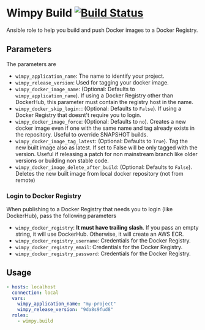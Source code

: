 # Wimpy Build [![Build Status](https://travis-ci.org/wimpy/wimpy.build.svg?branch=master)](https://travis-ci.org/wimpy/wimpy.build)
Ansible role to help you build and push Docker images to a Docker Registry. 

## Parameters
The parameters are

  - `wimpy_application_name`: The name to identify your project.
  - `wimpy_release_version`: Used for tagging your docker image.
  - `wimpy_docker_image_name`: (Optional: Defaults to `wimpy_application_name`). If using a Docker Registry other than DockerHub, this parameter must contain the registry host in the name.
  - `wimpy_docker_skip_login:`: (Optional: Defaults to `False`). If using a Docker Registry that doesnt't require you to login.
  - `wimpy_docker_image_force`: (Optional: Defaults to `no`). Creates a new docker image even if one with the same name and tag already exists in the repository. Useful to override SNAPSHOT builds.
  - `wimpy_docker_image_tag_latest`: (Optional: Defaults to `True`). Tag the new built image also as latest. If set to False will be only tagged with the version. Useful if releasing a patch for non mainstream branch like older versions or building non stable code.
  - `wimpy_docker_image_delete_after_build`: (Optional: Defaults to `False`). Deletes the new built image from local docker repository (not from remote)

### Login to Docker Registry
When publishing to a Docker Registry that needs you to login (like DockerHub), pass the following parameters

  - `wimpy_docker_registry`: **It must have trailing slash**. If you pass an empty string, it will use DockerHub. Otherwise, it will create an AWS ECR.
  - `wimpy_docker_registry_username`: Credentials for the Docker Registry.
  - `wimpy_docker_registry_email`: Credentials for the Docker Registry.
  - `wimpy_docker_registry_password`: Credentials for the Docker Registry.

## Usage

```yaml
- hosts: localhost
  connection: local
  vars:
    wimpy_application_name: "my-project"
    wimpy_release_version: "9da8s9fud8"
  roles:
    - wimpy.build

```

